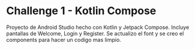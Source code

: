 # Challenge 1 - Kotlin Compose
Proyecto de Android Studio hecho con Kotlin y Jetpack Compose.
Incluye pantallas de Welcome, Login y Register.
Se actualizo el font y se creo el components para hacer un codigo mas limpio.